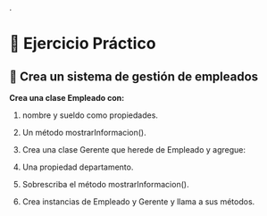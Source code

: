.

# 🎯 Ejercicio Práctico
## 🔹 Crea un sistema de gestión de empleados

**Crea una clase Empleado con:**

1. nombre y sueldo como propiedades.

2. Un método mostrarInformacion().

3. Crea una clase Gerente que herede de Empleado y agregue:

4. Una propiedad departamento.

5. Sobrescriba el método mostrarInformacion().

6. Crea instancias de Empleado y Gerente y llama a sus métodos.
